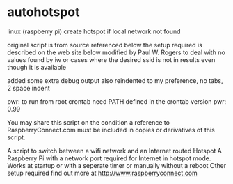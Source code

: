 # autohotspot
linux (raspberry pi) create hotspot if local network not found

original script is from source referenced below
the setup required is described on the web site below
modified by Paul W. Rogers to deal with no values found by iw
or cases where the desired ssid is not in results even though it is available

added some extra debug output
also reindented to my preference, no tabs, 2 space indent

pwr: to run from root crontab need PATH defined in the crontab
version pwr: 0.99

You may share this script on the condition a reference to RaspberryConnect.com 
must be included in copies or derivatives of this script. 

A script to switch between a wifi network and an Internet routed Hotspot
A Raspberry Pi with a network port required for Internet in hotspot mode.
Works at startup or with a seperate timer or manually without a reboot
Other setup required find out more at
http://www.raspberryconnect.com
